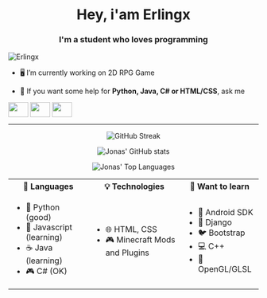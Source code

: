 <h1 align="center">Hey, i'am Erlingx</h1>  
<h3 align="center">I'm a student who loves programming</h3>  
  
<p align="left"> <img src="https://komarev.com/ghpvc/?username=FRErlingx" alt="Erlingx" /> </p>  
  
- 🖥️ I’m currently working on 2D RPG Game
  
- 💬 If you want some help for **Python, Java, C# or HTML/CSS**, ask me

<a href="https://discord.gg/24mK6Yd7Eg" target="blank"><img align="center" src="https://raw.githubusercontent.com/rahuldkjain/github-profile-readme-generator/master/src/images/icons/Social/discord.svg" height="30" width="40" /></a>
<a href="https://twitter.com/erlingx_" target="blank"><img align="center" src="https://raw.githubusercontent.com/rahuldkjain/github-profile-readme-generator/master/src/images/icons/Social/twitter.svg" height="30" width="40" /></a>
<a href="https://www.instagram.com/erlingx/" target="blank"><img align="center" src="https://raw.githubusercontent.com/rahuldkjain/github-profile-readme-generator/master/src/images/icons/Social/instagram.svg" height="30" width="40" /></a>
</p>

---
<p align="center"><img src="https://streak-stats.demolab.com?user=FRErlingx&theme=nord&hide_border=true&border_radius=2.5&date_format=j%20M%5B%20Y%5D&background=DDDDDD00)](https://git.io/streak-stats" alt="GitHub Streak" /></p>
<p align="center"><img src="https://readme-stats.jonas-bernard.dev/api?username=FRErlingx&theme=dark&hide=issues&count_private=true&show_icons=true&hide_border=true&bg_color=ffffff00" alt="Jonas' GitHub stats" /></p>
<p align="center"><img src="https://readme-stats.jonas-bernard.dev/api/top-langs/?username=FRErlingx&layout=compact&theme=dark&hide=ruby&langs_count=8&card_width=300&hide_border=true&bg_color=ffffff00" alt="Jonas' Top Languages" /></p>

<table align="center">
  <tr>
    <th>💬 Languages</th>
    <th>💡 Technologies</th>
    <th>📖 Want to learn</th>
  </tr>
  <tr>
    <td>
      <ul>
        <li>🐍 Python (good)</li>
        <li>📜 Javascript (learning)</li>
        <li>☕️ Java (learning)</li>
        <li>🎮 C# (OK)</li>
      </ul>
    </td>
    <td>
      <ul>
        <li>🌐 HTML, CSS</li>
        <li>🎮 Minecraft Mods and Plugins</li>
      </ul>
    </td>
    <td>
      <ul>
        <li>📱 Android SDK</li>
        <li>🍡 Django</li>
        <li>🐦 Bootstrap</li>
        <li>💻 C++</li>
        <li>🌅 OpenGL/GLSL</li>
      </ul>
    </td>
  </tr>
</table>
